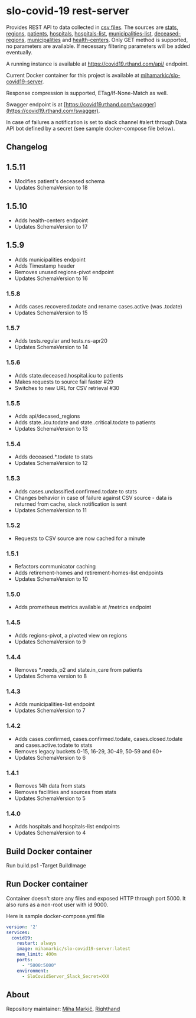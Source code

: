 # slo-covid-19 rest-server
Provides REST API to data collected in [csv files](https://github.com/slo-covid-19/data). The sources are [stats](https://covid19.rthand.com/api/stats), 
[regions](https://covid19.rthand.com/api/regions), [patients](https://covid19.rthand.com/api/patients), 
[hospitals](https://covid19.rthand.com/api/hospitals), [hospitals-list](https://covid19.rthand.com/api/hospitals-list), 
[municipalities-list](https://covid19.rthand.com/api/municipalities-list), 
[deceased-regions](https://covid19.rthand.com/api/deceased-regions), [municipalities](https://covid19.rthand.com/api/municipalities) and 
[health-centers](https://covid19.rthand.com/api/health-centers).
Only GET method is supported, no parameters are available. If necessary filtering parameters will be added eventually.

A running instance is available at https://covid19.rthand.com/api/ endpoint.

Current Docker container for this project is available at [mihamarkic/slo-covid19-server](https://hub.docker.com/r/mihamarkic/slo-covid19-server).

Response compression is supported, ETag/If-None-Match as well.

Swagger endpoint is at [https://covid19.rthand.com/swagger](https://covid19.rthand.com/swagger).

In case of failures a notification is set to slack channel #alert through Data API bot defined by a secret (see sample docker-compose file below).

## Changelog

## 1.5.11

- Modifies patient's deceased schema
- Updates SchemaVersion to 18

## 1.5.10

- Adds health-centers endpoint
- Updates SchemaVersion to 17

## 1.5.9

- Adds municipalities endpoint
- Adds Timestamp header
- Removes unused regions-pivot endpoint
- Updates SchemaVersion to 16

### 1.5.8

- Adds cases.recovered.todate and rename cases.active (was .todate)
- Updates SchemaVersion to 15

### 1.5.7

- Adds tests.regular and tests.ns-apr20
- Updates SchemaVersion to 14

### 1.5.6

- Adds state.deceased.hospital.icu to patients
- Makes requests to source fail faster #29
- Switches to new URL for CSV retrieval #30

### 1.5.5

- Adds api/decased_regions
- Adds state.<hospital>.icu.todate and state.<hospital>.critical.todate to patients
- Updates SchemaVersion to 13

### 1.5.4

- Adds deceased.*.todate to stats
- Updates SchemaVersion to 12

### 1.5.3
   
- Adds cases.unclassified.confirmed.todate to stats
- Changes behavior in case of failure against CSV source - data is returned from cache, slack notification is sent
- Updates SchemaVersion to 11

### 1.5.2

- Requests to CSV source are now cached for a minute

### 1.5.1

- Refactors communicator caching
- Adds retirement-homes and retirement-homes-list endpoints
- Updates SchemaVersion to 10

### 1.5.0
 
- Adds prometheus metrics available at /metrics endpoint

### 1.4.5

- Adds regions-pivot, a pivoted view on regions
- Updates SchemaVersion to 9

### 1.4.4

- Removes *.needs_o2 and state.in_care from patients
- Updates Schema version to 8

### 1.4.3
- Adds municipalities-list endpoint
- Updates SchemaVersion to 7

### 1.4.2

- Adds cases.confirmed, cases.confirmed.todate, cases.closed.todate and cases.active.todate to stats
- Removes legacy buckets 0-15, 16-29, 30-49, 50-59 and 60+
- Updates SchemaVersion to 6

### 1.4.1

- Removes 14h data from stats
- Removes facilities and sources from stats
- Updates SchemaVersion to 5

### 1.4.0

- Adds hospitals and hospitals-list endpoints
- Updates SchemaVersion to 4

## Build Docker container

Run build.ps1 -Target BuildImage

## Run Docker container

Container doesn't store any files and exposed HTTP through port 5000. It also runs as a non-root user with id 9000.

Here is sample docker-compose.yml file

```yaml
version: '2'
services:
  covid19:
    restart: always
    image: mihamarkic/slo-covid19-server:latest
    mem_limit: 400m
    ports:
      - "5000:5000"
    environment:
      - SloCovidServer_Slack_Secret=XXX
```

## About

Repository maintainer: [Miha Markič](https://twitter.com/MihaMarkic), [Righthand](https://blog.rthand.com/)
